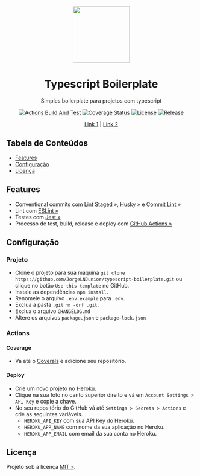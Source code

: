 <div align="center" id="short-description-and-logo">

<img src="https://277969009-files.gitbook.io/~/files/v0/b/gitbook-legacy-files/o/spaces%2F-Lf4a7JZE8Gwa4Y0EaRf%2Favatar.png?generation=1559220593217278&alt=media" width="150px">

<h1>Typescript Boilerplate</h1>

Simples boilerplate para projetos com typescript

</div>

<div align="center" id="badges">

[![Actions Build And Test](https://img.shields.io/github/workflow/status/JorgeLNJunior/typescript-boilerplate/CI/main)](https://github.com/JorgeLNJunior/typescript-boilerplate/actions/workflows/ci.yml)
[![Coverage Status](https://coveralls.io/repos/github/JorgeLNJunior/typescript-boilerplate/badge.svg?branch=main)](https://coveralls.io/github/JorgeLNJunior/typescript-boilerplate?branch=main)
[![License](https://img.shields.io/github/license/JorgeLNJunior/typescript-boilerplate)](https://github.com/JorgeLNJunior/typescript-boilerplate/blob/main/LICENSE.md)
[![Release](https://img.shields.io/github/v/release/JorgeLNJunior/typescript-boilerplate?color=lgreen)](https://github.com/JorgeLNJunior/typescript-boilerplate/releases)

</div>

<div align="center">

[Link 1](https://stackoverflow.com/) |
[Link 2](https://github.com/)

</div>

## Tabela de Conteúdos

- [Features](https://github.com/JorgeLNJunior/typescript-boilerplate#features)
- [Configuração](https://github.com/JorgeLNJunior/typescript-boilerplate#configura%C3%A7%C3%A3o)
- [Licença](https://github.com/JorgeLNJunior/typescript-boilerplate#licen%C3%A7a)

## Features
- Conventional commits com [Lint Staged »](https://github.com/okonet/lint-staged#readme), [Husky »](https://github.com/typicode/husky#readme) e [Commit Lint »](https://github.com/conventional-changelog/commitlint#readme)
- Lint com [ESLint »](https://eslint.org)
- Testes com [Jest »](https://jestjs.io)
- Processo de test, build, release e deploy com [GitHub Actions »](https://github.com/features/actions)

## Configuração

### Projeto
- Clone o projeto para sua máquina `git clone https://github.com/JorgeLNJunior/typescript-boilerplate.git` ou clique no botão `Use this template` no GitHub.
- Instale as dependências `npm install`.
- Renomeie o arquivo `.env.example` para `.env`.
- Exclua a pasta `.git` `rm -drf .git`.
- Exclua o arquivo `CHANGELOG.md`
- Altere os arquivos `package.json` e `package-lock.json`

### Actions

#### Coverage
- Vá até o [Coverals](https://coveralls.io/repos/new) e adicione seu repositório.

#### Deploy
- Crie um novo projeto no [Heroku](https://www.heroku.com/).
- Clique na sua foto no canto superior direito e vá em `Account Settings > API Key` e copie a chave.
- No seu repositório do GitHub vá até `Settings > Secrets > Actions` e crie as seguintes variáveis.
    - `HEROKU_API_KEY` com sua API Key do Heroku.
    - `HEROKU_APP_NAME` com nome da sua aplicação no Heroku.
    - `HEROKU_APP_EMAIL` com email da sua conta no Heroku.

## Licença

Projeto sob a licença [MIT »](https://github.com/JorgeLNJunior/animes-review-api/blob/master/LICENSE.md).

